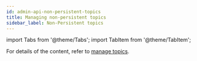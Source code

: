 ```yaml
---
id: admin-api-non-persistent-topics
title: Managing non-persistent topics
sidebar_label: Non-Persistent topics
---
```


import Tabs from '@theme/Tabs';
import TabItem from '@theme/TabItem';


For details of the content, refer to [manage topics](admin-api-topics).